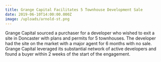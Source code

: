 ```yaml
---
title: Grange Capital Facilitates 5 Townhouse Development Sale
date: 2019-06-10T14:00:00.000Z
image: /uploads/arnold-st.png
---
```

Grange Capital sourced a purchaser for a developer who wished to exit a site in Doncaster with plans and permits for 5 townhouses. The developer had the site on the market with a major agent for 6 months with no sale. Grange Capital leveraged its substantial network of active developers and found a buyer within 2 weeks of the start of the engagement.
